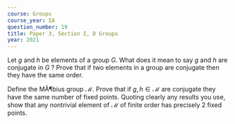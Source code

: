 ```yaml
---
course: Groups
course_year: IA
question_number: 19
title: Paper 3, Section I, D Groups
year: 2021
---
```




Let $g$ and $h$ be elements of a group $G$. What does it mean to say $g$ and $h$ are conjugate in $G$ ? Prove that if two elements in a group are conjugate then they have the same order.

Define the MÃ¶bius group $\mathcal{M}$. Prove that if $g, h \in \mathcal{M}$ are conjugate they have the same number of fixed points. Quoting clearly any results you use, show that any nontrivial element of $\mathcal{M}$ of finite order has precisely 2 fixed points.